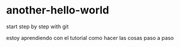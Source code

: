 # another-hello-world
start step by step with git

estoy aprendiendo con el tutorial como hacer las cosas paso a paso
